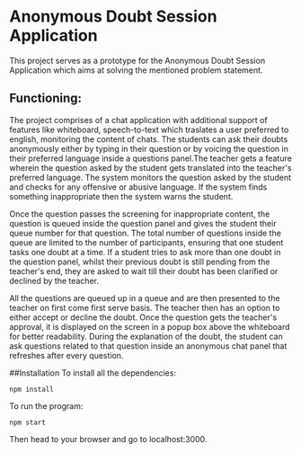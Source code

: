 # Anonymous Doubt Session Application
This project serves as a prototype for the Anonymous Doubt Session Application which aims at solving the mentioned problem statement.
## Functioning: 
The project comprises of a chat application with additional support of features like whiteboard, speech-to-text which traslates a user preferred to english, monitoring the content of chats. The students can ask their doubts anonymously either by typing in their question or by voicing the question in their preferred language inside a questions panel.The teacher gets a feature wherein the question asked by the student gets translated into the teacher's preferred language. The system monitors the question asked by the student and checks for any offensive or abusive language. If the system finds something inappropriate then the system warns the student. 

Once the question passes the screening for inappropriate content, the question is queued inside the question panel and gives the student their queue number for that question. The total number of questions inside the queue are limited to the number of participants, ensuring that one student tasks one doubt at a time. If a student tries to ask more than one doubt in the question panel, whilst their previous doubt is still pending from the teacher's end, they are asked to wait till their doubt has been clarified or declined by the teacher.

All the questions are queued up in a queue and are then presented to the teacher on first come first serve basis. The teacher then has an option to either accept or decline the doubt. Once the question gets the teacher's approval, it is displayed on the screen in a popup box above the whiteboard for better readability. During the explanation of the doubt, the student can ask questions related to that question inside an anonymous chat panel that refreshes after every question.

##Installation
To install all the dependencies:
```
npm install
```

To run the program:
```
npm start
```

Then head to your browser and go to localhost:3000.
